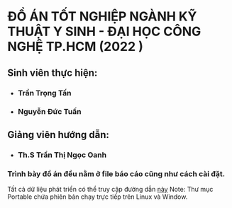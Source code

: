 # ĐỒ ÁN TỐT NGHIỆP NGÀNH KỸ THUẬT Y SINH - ĐẠI HỌC CÔNG NGHỆ TP.HCM (2022 )
## Sinh viên thực hiện: 
- ### Trần Trọng Tấn
- ### Nguyễn Đức Tuấn
## Giảng viên hướng dẫn:
- ### Th.S Trần Thị Ngọc Oanh
### Trình bày đồ án đều nằm ở file báo cáo cũng như cách cài đặt. 
Tất cả dữ liệu phát triển có thể truy cập đường dẫn [này](https://drive.google.com/drive/folders/1oyGIWTJiE4cBVzzUpvmHf6yUicA-JZxm?usp=sharing)
Note: Thư mục Portable chứa phiên bản chạy trực tiếp trên Linux và Window.
